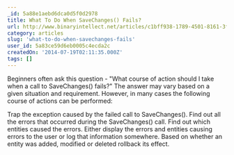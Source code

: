 ```yaml
---
_id: 5a88e1aebd6dca0d5f0d2978
title: What To Do When SaveChanges() Fails?
url: http://www.binaryintellect.net/articles/c1bff938-1789-4501-8161-3f38bc465a8b.aspx
category: articles
slug: 'what-to-do-when-savechanges-fails'
user_id: 5a83ce59d6eb0005c4ecda2c
createdOn: '2014-07-19T02:11:35.000Z'
tags: []
---
```


Beginners often ask this question - "What course of action should I take when a call to SaveChanges() fails?" The answer may vary based on a given situation and requirement. However, in many cases the following course of actions can be performed:

Trap the exception caused by the failed call to SaveChanges().
Find out all the errors that occurred during the SaveChanges() call.
Find out which entities caused the errors.
Either display the errors and entities causing errors to the user or log that information somewhere.
Based on whether an entity was added, modified or deleted rollback its effect.
